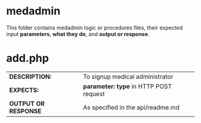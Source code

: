 # medadmin  
This folder contains medadmin logic or procedures files, their expected input **parameters**, **what they do**, and **output or response**.
  
 
    
# add.php
|   |   |
|---|---|
| **DESCRIPTION:**  | To signup medical administrator   |
| **EXPECTS:**  |  **parameter: type** in HTTP POST request |
| **OUTPUT OR RESPONSE** | As specified in the api/readme.md   |  
  
    
